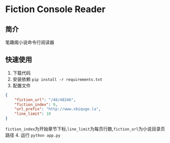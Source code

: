 # Fiction Console Reader
## 简介
笔趣阁小说命令行阅读器
## 快速使用
1. 下载代码
2. 安装依赖
`pip install -r requirements.txt`
3. 配置文件
```json
{
    "fiction_url": "/48/48246", 
    "fiction_index": 0, 
    "url_prefix": "http://www.xbiquge.la", 
    "line_limit": 10
}
``` 
`fiction_index`为开始章节下标,`line_limit`为每页行数,`fiction_url`为小说目录页路径
4. 运行
`python app.py`
